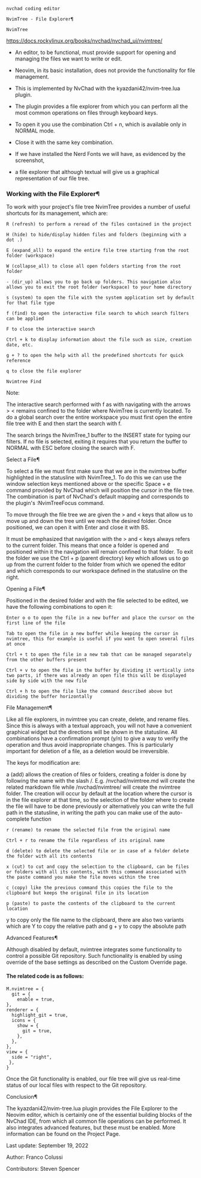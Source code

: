 
```
nvchad coding editor

NvimTree - File Explorer¶

NvimTree
```

<https://docs.rockylinux.org/books/nvchad/nvchad_ui/nvimtree/>

-  An editor, to be functional, must provide support for opening and managing the files we want to write or edit.
-  Neovim, in its basic installation, does not provide the functionality for file management.
-  This is implemented by NvChad with the kyazdani42/nvim-tree.lua plugin.
-  The plugin provides a file explorer from which you can perform all the most common operations on files through keyboard keys.
-  To open it you use the combination Ctrl + n, which is available only in NORMAL mode.
-  Close it with the same key combination.

-   If we have installed the Nerd Fonts we will have, as evidenced by the screenshot, 
-   a file explorer that although textual will give us a graphical representation of our file tree.


### Working with the File Explorer¶

To work with your project's file tree NvimTree provides a number of useful shortcuts for its management, which are:
```
R (refresh) to perform a reread of the files contained in the project

H (hide) to hide/display hidden files and folders (beginning with a dot .)

E (expand_all) to expand the entire file tree starting from the root folder (workspace)

W (collapse_all) to close all open folders starting from the root folder

- (dir_up) allows you to go back up folders. This navigation also allows you to exit the root folder (workspace) to your home directory

s (system) to open the file with the system application set by default for that file type

f (find) to open the interactive file search to which search filters can be applied

F to close the interactive search

Ctrl + k to display information about the file such as size, creation date, etc.

g + ? to open the help with all the predefined shortcuts for quick reference

q to close the file explorer

Nvimtree Find
```

Note:

The interactive search performed with f as with navigating with the arrows > < remains confined to the folder where NvimTree is currently located. To do a global search over the entire workspace you must first open the entire file tree with E and then start the search with f.

The search brings the NvimTree_1 buffer to the INSERT state for typing our filters. If no file is selected, exiting it requires that you return the buffer to NORMAL with ESC before closing the search with F.

Select a File¶

To select a file we must first make sure that we are in the nvimtree buffer highlighted in the statusline with NvimTree_1. To do this we can use the window selection keys mentioned above or the specific Space + e command provided by NvChad which will position the cursor in the file tree. The combination is part of NvChad's default mapping and corresponds to the plugin's :NvimTreeFocus command.

To move through the file tree we are given the > and < keys that allow us to move up and down the tree until we reach the desired folder. Once positioned, we can open it with Enter and close it with BS.

It must be emphasized that navigation with the > and < keys always refers to the current folder. This means that once a folder is opened and positioned within it the navigation will remain confined to that folder. To exit the folder we use the Ctrl + p (parent directory) key which allows us to go up from the current folder to the folder from which we opened the editor and which corresponds to our workspace defined in the statusline on the right.

Opening a File¶

Positioned in the desired folder and with the file selected to be edited, we have the following combinations to open it:

```
Enter o o to open the file in a new buffer and place the cursor on the first line of the file

Tab to open the file in a new buffer while keeping the cursor in nvimtree, this for example is useful if you want to open several files at once

Ctrl + t to open the file in a new tab that can be managed separately from the other buffers present

Ctrl + v to open the file in the buffer by dividing it vertically into two parts, if there was already an open file this will be displayed side by side with the new file

Ctrl + h to open the file like the command described above but dividing the buffer horizontally
```

File Management¶

Like all file explorers, in nvimtree you can create, delete, and rename files. Since this is always with a textual approach, you will not have a convenient graphical widget but the directions will be shown in the statusline. All combinations have a confirmation prompt (y/n) to give a way to verify the operation and thus avoid inappropriate changes. This is particularly important for deletion of a file, as a deletion would be irreversible.

The keys for modification are:

a (add) allows the creation of files or folders, creating a folder is done by following the name with the slash /. E.g. /nvchad/nvimtree.md will create the related markdown file while /nvchad/nvimtree/ will create the nvimtree folder. The creation will occur by default at the location where the cursor is in the file explorer at that time, so the selection of the folder where to create the file will have to be done previously or alternatively you can write the full path in the statusline, in writing the path you can make use of the auto-complete function

```
r (rename) to rename the selected file from the original name

Ctrl + r to rename the file regardless of its original name

d (delete) to delete the selected file or in case of a folder delete the folder with all its contents

x (cut) to cut and copy the selection to the clipboard, can be files or folders with all its contents, with this command associated with the paste command you make the file moves within the tree

c (copy) like the previous command this copies the file to the clipboard but keeps the original file in its location

p (paste) to paste the contents of the clipboard to the current location
```

y to copy only the file name to the clipboard, there are also two variants which are Y to copy the relative path and g + y to copy the absolute path

Advanced Features¶

Although disabled by default, nvimtree integrates some functionality to control a possible Git repository. Such functionality is enabled by using override of the base settings as described on the Custom Override page.

#### The related code is as follows:
```
M.nvimtree = {
  git = {
    enable = true,
},
renderer = {
  highlight_git = true,
  icons = {
    show = {
      git = true,
    },
  },
},
view = {
  side = "right",
 },
}
```

Once the Git functionality is enabled, our file tree will give us real-time status of our local files with respect to the Git repository.

Conclusion¶

The kyazdani42/nvim-tree.lua plugin provides the File Explorer to the Neovim editor, which is certainly one of the essential building blocks of the NvChad IDE, from which all common file operations can be performed. It also integrates advanced features, but these must be enabled. More information can be found on the Project Page.

Last update: September 19, 2022

Author: Franco Colussi

Contributors: Steven Spencer
